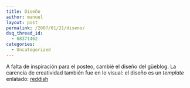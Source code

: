 ```yaml
---
title: Diseño
author: manuel
layout: post
permalink: /2007/01/21/diseno/
dsq_thread_id:
  - 68371462
categories:
  - Uncategorized
---
```

A falta de inspiración para el posteo, cambié el diseño del güeblog. La carencia de creatividad también fue en lo visual: el diseño es un *template* enlatado: [reddish][1]

 [1]: http://www.benlog.org/projects/reddish